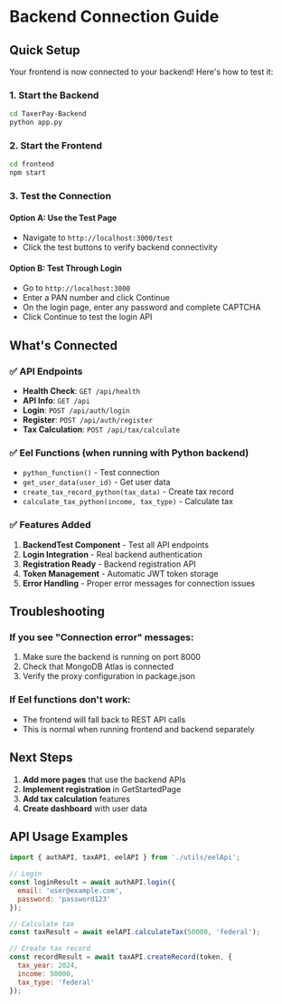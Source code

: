 # Backend Connection Guide

## Quick Setup

Your frontend is now connected to your backend! Here's how to test it:

### 1. Start the Backend
```bash
cd TaxerPay-Backend
python app.py
```

### 2. Start the Frontend
```bash
cd frontend
npm start
```

### 3. Test the Connection

#### Option A: Use the Test Page
- Navigate to `http://localhost:3000/test`
- Click the test buttons to verify backend connectivity

#### Option B: Test Through Login
- Go to `http://localhost:3000`
- Enter a PAN number and click Continue
- On the login page, enter any password and complete CAPTCHA
- Click Continue to test the login API

## What's Connected

### ✅ API Endpoints
- **Health Check**: `GET /api/health`
- **API Info**: `GET /api`
- **Login**: `POST /api/auth/login`
- **Register**: `POST /api/auth/register`
- **Tax Calculation**: `POST /api/tax/calculate`

### ✅ Eel Functions (when running with Python backend)
- `python_function()` - Test connection
- `get_user_data(user_id)` - Get user data
- `create_tax_record_python(tax_data)` - Create tax record
- `calculate_tax_python(income, tax_type)` - Calculate tax

### ✅ Features Added
1. **BackendTest Component** - Test all API endpoints
2. **Login Integration** - Real backend authentication
3. **Registration Ready** - Backend registration API
4. **Token Management** - Automatic JWT token storage
5. **Error Handling** - Proper error messages for connection issues

## Troubleshooting

### If you see "Connection error" messages:
1. Make sure the backend is running on port 8000
2. Check that MongoDB Atlas is connected
3. Verify the proxy configuration in package.json

### If Eel functions don't work:
- The frontend will fall back to REST API calls
- This is normal when running frontend and backend separately

## Next Steps

1. **Add more pages** that use the backend APIs
2. **Implement registration** in GetStartedPage
3. **Add tax calculation** features
4. **Create dashboard** with user data

## API Usage Examples

```javascript
import { authAPI, taxAPI, eelAPI } from './utils/eelApi';

// Login
const loginResult = await authAPI.login({
  email: 'user@example.com',
  password: 'password123'
});

// Calculate tax
const taxResult = await eelAPI.calculateTax(50000, 'federal');

// Create tax record
const recordResult = await taxAPI.createRecord(token, {
  tax_year: 2024,
  income: 50000,
  tax_type: 'federal'
});
```
